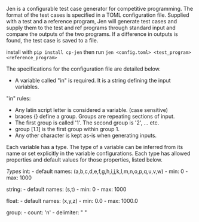 Jen is a configurable test case generator for competitive programming.
The format of the test cases is specified in a TOML configuration file.
Supplied with a test and a reference program, Jen will generate test cases and supply them to the test and ref programs
through standard input and compare the outputs of the two programs. If a difference in outputs is found, the test case is saved to a file.

install with `pip install cp-jen`
then run `jen <config.toml> <test_program> <reference_program>`

The specifications for the configuration file are detailed below.

- A variable called "in" is required. It is a string defining the input variables.

"in" rules:
- Any latin script letter is considered a variable. (case sensitive)
- braces {} define a group. Groups are repeating sections of input.
- The first group is called '1'. The second group is '2', ... etc.
- group [1.1] is the first group within group 1.
- Any other character is kept as-is when generating inputs.

Each variable has a type. The type of a variable can be inferred from its name
or set explicitly in the variable configurations.
Each type has allowed properties and default values for those properties, listed below.

*Types*
int:
    - default names: (a,b,c,d,e,f,g,h,i,j,k,l,m,n,o,p,q,u,v,w)
    - min: 0
    - max: 1000

string:
    - default names: (s,t)
    - min: 0
    - max: 1000

float:
    - default names: (x,y,z)
    - min: 0.0
    - max: 1000.0

group:
    - count: 'n'
    - delimiter: " "

